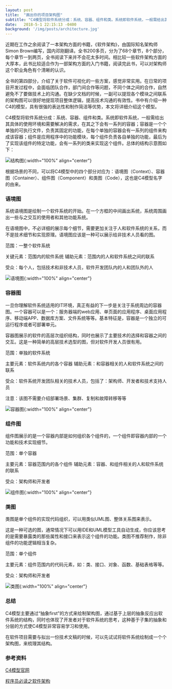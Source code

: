 ```yaml
---
layout: post
title:  "画出你的项目架构图"
subtitle: "C4模型将软件系统分成：系统、容器、组件和类。系统即软件系统，一般需给出其具体的使用环境和需要解决的需求"
date:   2018-5-1 22:15:13 -0400
background: '/img/posts/architecture.jpg'
---
```


近期在工作之余阅读了一本架构方面的书籍，《软件架构》，由国际知名架构师Simon Brown编写，国内邓刚翻译。全书200多页，分为了68个章节，8个部分，每个章节一到两页，全书阅读下来并不会花太多时间。相比较一些软件架构方面的大厚本，此书比较适合作为一部架构方面的入门书籍，阅读完此书，可以对架构师这个职业角色有个清晰的认识。

全书的第四部分，介绍了关于软件可视化的一些方案，感觉非常实用。在日常的项目开发过程中，会面临团队合作，部门间合作等问题，不同个体之间的合作，自然避免不了要做技术上的沟通。在缺少文档的时候，一副可以提现各个模块之间联系的架构图可以很好地提现项目整体逻辑，提高技术沟通的有效性。书中有介绍一种C4的模型，具有很强的表达性和制作简洁等优势，本文将详细介绍这个模型。

C4模型将软件系统分成：系统、容器、组件和类。系统即软件系统，一般需给出其具体的使用环境和需要解决的需求，在其之下会有一系列的容器；容器是一个个单独的可执行文件，负责其固定的功能，在每个单独的容器会有一系列的组件来构成该容器；组件是应用程序中的功能模块，每个组件负责各自单独的功能，最后为了实现该组件的特定功能，会有一系列的类来实现这个组件。总体的结构示意图如下：

![结构图](/imgs/architecture/abstractions.png){:width="100%" align="center"}

根据场景的不同，可以将C4模型中的四个部分对应为：语境图（Context）、容器图（Container）、组件图（Component）和类图（Code），这也是C4模型名字的由来。

### 语境图
系统语境图是绘制一个软件系统的开始。在一个方框的中间画出系统，系统周围画出一些与之交互的使用者和其他功能系统。

在语境图中，不必详细的展示每个细节，需要更加关注于人和软件系统的关系，而不是技术细节和实现原理。语境图应该是一种可以展示给非技术人员看的图。

范围：一整个软件系统

关键元素：范围内的软件系统
辅助元素：范围内的人和软件系统之间的联系

受众：每个人，包括技术和非技术人员，软件开发团队内的人和团队外的人

![语境图](/imgs/architecture/SystemContext.png){:width="100%" align="center"}

### 容器图
一旦你理解软件系统适用的IT环境，真正有益的下一步是关注于系统周边的容器图。一个容器可以是一个：服务器端的web应用、单页面的应用程序、桌面应用程序、移动端APP、数据库方案、文件系统等等。基本特征是，容器是一个独立的可运行程序或者可部署单元。

容器图展示的软件的高层次组织结构，同时也展示了主要技术的选择和容器之间的交互。这是一种简单的高层技术选型的图，但对软件开发人员很有用。

范围：单独的软件系统

主要元素：软件系统内的各个容器
辅助元素：和容器相关的人和软件系统之间的联系

受众：软件系统开发团队相关的技术人员，包括了：架构师、开发者和技术支持人员

注意：该图不需要介绍部署场景、集群、复制和故障转移等等

![容器图](/imgs/architecture/Containers.png){:width="100%" align="center"}

### 组件图

组件图展示的是一个容器内部是如何组织各个组件的，一个组件即容器内部的一个功能和技术实现细节。

范围：单个容器

主要元素：容器范围内的各个组件
辅助元素：容器、和组件相关的人和软件系统的联系

受众：架构师和开发者

![组件图](/imgs/architecture/Components.png){:width="100%" align="center"}

### 类图

类图是单个组件的实现代码组织，可以用类似UML图、整体关系图来表示。

这是一种可选的图，通常情况下可以用IDE和UML模型工具自动生成，你应该思考的是需要暴露类的那些属性和接口来表示这个组件的功能。类图不推荐制作，除非组件的功能逻辑相当复杂。

范围：单个组件

主要元素：组件范围内的代码元素，如：类、接口、对象、函数、基础表格等等。

受众：架构师和开发者

![类图](/imgs/architecture/Classes.png){:width="100%" align="center"}

### 总结
C4模型主要通过“抽象first”的方式来绘制架构图，通过基于上层的抽象反应出软件系统的结构，同时也体现了开发者对于软件系统的思考，这种基于子集的抽象和分层的方式使C4模型非常容易学习和使用。

在软件项目需要与拟出一份技术文稿的时候，可以先试试将软件系统绘制成一个个架构图，来梳理其结构。

### 参考资料
[C4模型官网](https://c4model.com/)

[程序员必读之软件架构](http://item.jd.com/11586611.html)
